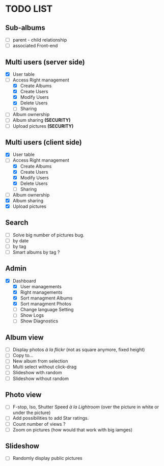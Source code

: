# TODO LIST

## Sub-albums

- [ ] parent - child relationship
- [ ] associated Front-end

## Multi users (server side)

- [x] User table
- [ ] Access Right management
  - [x] Create Albums
  - [x] Create Users
  - [x] Modify Users
  - [x] Delete Users
  - [ ] Sharing
- [ ] Album ownership
- [ ] Album sharing **(SECURITY)**
- [ ] Upload pictures **(SECURITY)**

## Multi users (client side)

- [x] User table
- [ ] Access Right management
  - [x] Create Albums
  - [x] Create Users
  - [x] Modify Users
  - [x] Delete Users
  - [ ] Sharing
- [ ] Album ownership
- [x] Album sharing
- [x] Upload pictures

## Search

- [ ] Solve big number of pictures bug.
- [ ] by date
- [ ] by tag
- [ ] Smart albums by tag ?

## Admin

- [x] Dashboard
    - [x] User managements
    - [x] Right managements
    - [x] Sort managment Albums
    - [x] Sort managment Photos
    - [ ] Change language Setting
    - [ ] Show Logs
    - [ ] Show Diagnostics
  
## Album view

- [ ] Display photos _&agrave; la flickr_ (not as square anymore, fixed height)
- [ ] Copy to...
- [ ] New album from selection
- [ ] Multi select without click-drag
- [ ] Slideshow with random
- [ ] Slideshow without random

## Photo view

- [ ] F-stop, Iso, Shutter Speed _&agrave; la Lightroom_ (over the picture in white
or under the picture)
- [ ] Add possibilities to add Star ratings.
- [ ] Count number of views ?
- [ ] Zoom on pictures (how would that work with big iamges)

## Slideshow

- [ ] Randomly display public pictures
